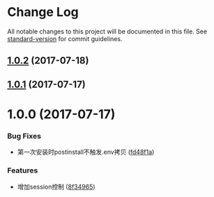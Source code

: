 # Change Log

All notable changes to this project will be documented in this file. See [standard-version](https://github.com/conventional-changelog/standard-version) for commit guidelines.

<a name="1.0.2"></a>
## [1.0.2](https://github.com/qailsjs/qails-cli/compare/v1.0.1...v1.0.2) (2017-07-18)



<a name="1.0.1"></a>
## [1.0.1](https://github.com/qailsjs/qails-cli/compare/v1.0.0...v1.0.1) (2017-07-17)



<a name="1.0.0"></a>
# 1.0.0 (2017-07-17)


### Bug Fixes

* 第一次安装时postinstall不触发.env拷贝 ([fd48f1a](https://github.com/qailsjs/qails-cli/commit/fd48f1a))


### Features

* 增加session控制 ([8f34965](https://github.com/qailsjs/qails-cli/commit/8f34965))
